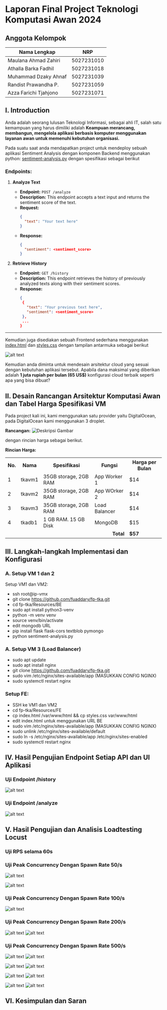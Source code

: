# Laporan Final Project Teknologi Komputasi Awan 2024

## Anggota Kelompok

| Nama Lengkap          | NRP        |
| --------------------- | ---------- |
| Maulana Ahmad Zahiri  | 5027231010 |
| Athalla Barka Fadhil  | 5027231018 |
| Muhammad Dzaky Ahnaf  | 5027231039 |
| Randist Prawandha P.  | 5027231059 |
| Azza Farichi Tjahjono | 5027231071 |

## I. Introduction

Anda adalah seorang lulusan Teknologi Informasi, sebagai ahli IT, salah satu kemampuan yang harus dimiliki adalah **Keampuan merancang, membangun, mengelola aplikasi berbasis komputer menggunakan layanan awan untuk memenuhi kebutuhan organisasi.**

Pada suatu saat anda mendapatkan project untuk mendeploy sebuah aplikasi Sentiment Analysis dengan komponen Backend menggunakan python: [sentiment-analysis.py](/Resources/BE/sentiment-analysis.py) dengan spesifikasi sebagai berikut

### Endpoints:

1. **Analyze Text**

   - **Endpoint:** `POST /analyze`
   - **Description:** This endpoint accepts a text input and returns the sentiment score of the text.
   - **Request:**
     ```json
     {
       "text": "Your text here"
     }
     ```
   - **Response:**
     ```json
     {
       "sentiment": <sentiment_score>
     }
     ```

2. **Retrieve History**
   - **Endpoint:** `GET /history`
   - **Description:** This endpoint retrieves the history of previously analyzed texts along with their sentiment scores.
   - **Response:**
     ```json
     {
      {
        "text": "Your previous text here",
        "sentiment": <sentiment_score>
      },
      ...
     }
     ```

---

Kemudian juga disediakan sebuah Frontend sederhana menggunakan [index.html](/Resources/FE/index.html) dan [styles.css](/Resources/FE/styles.css) dengan tampilan antarmuka sebagai berikut

![alt text](images/image-8.png)

Kemudian anda diminta untuk mendesain arsitektur cloud yang sesuai dengan kebutuhan aplikasi tersebut. Apabila dana maksimal yang diberikan adalah **1 juta rupiah per bulan (65 US$)**
konfigurasi cloud terbaik seperti apa yang bisa dibuat?

## II. Desain Rancangan Arsitektur Komputasi Awan dan Tabel Harga Spesifikasi VM

Pada project kali ini, kami menggunakan satu provider yaitu DigitalOcean, pada DigitalOcean kami menggunakan 3 droplet.

**Rancangan:**
![Deskripsi Gambar](./images/rancangan-arsitektur.png)

dengan rincian harga sebagai berikut.

**Rincian Harga:**

<table>
  <tr>
    <th>No.</th>
    <th>Nama</th>
    <th>Spesifikasi</th>
    <th>Fungsi</th>
    <th>Harga per Bulan</th>
  </tr>
  <tr>
    <td>1</td>
    <td>tkavm1</td>
    <td>35GB storage, 2GB RAM</td>
    <td>App Worker 1</td>
    <td>$14</td>
  </tr>
  <tr>
    <td>2</td>
    <td>tkavm2</td>
    <td>35GB storage, 2GB RAM</td>
    <td>App WOrker 2</td>
    <td>$14</td>
  </tr>
  <tr>
    <td>3</td>
    <td>tkavm3</td>
    <td>35GB storage, 2GB RAM</td>
    <td>Load Balancer</td>
    <td>$14</td>
  </tr>
  <tr>
    <td>4</td>
    <td>tkadb1</td>
    <td>1 GB RAM. 15 GB Disk</td>
    <td>MongoDB</td>
    <td>$15</td>
  </tr>
  <tr>
    <td colspan="4" style="text-align:right;"><strong>Total</strong></td>
    <td><strong>$57</strong></td>
  </tr>
</table>

## III. Langkah-langkah Implementasi dan Konfigurasi

### A. Setup VM 1 dan 2

Setup VM1 dan VM2:

- ssh root@ip-vmx
- git clone https://github.com/fuaddary/fp-tka.git
- cd fp-tka/Resources/BE
- sudo apt install python3-venv
- python -m venv venv
- source venv/bin/activate
- edit mongodb URL
- pip install flask flask-cors textblob pymongo
- python sentiment-analysis.py

### A. Setup VM 3 (Load Balancer)

- sudo apt update
- sudo apt install nginx
- git clone https://github.com/fuaddary/fp-tka.git
- sudo vim /etc/nginx/sites-available/app (MASUKKAN CONFIG NGINX)
- sudo systemctl restart nginx

### Setup FE:

- SSH ke VM1 dan VM2
- cd fp-tka/Resources/FE
- cp index.html /var/www/html && cp styles.css var/www/html
- edit index.html untuk menggunakan URL BE
- sudo vim /etc/nginx/sites-available/app (MASUKKAN CONFIG NGINX)
- sudo unlink /etc/nginx/sites-available/default
- sudo ln -s /etc/nginx/sites-available/app /etc/nginx/sites-enabled
- sudo systemctl restart nginx

## IV. Hasil Pengujian Endpoint Setiap API dan UI Aplikasi

### Uji Endpoint /history

![alt text](images/image-6.png)

### Uji Endpoint /analyze

![alt text](images/image-7.png)

## V. Hasil Pengujian dan Analisis Loadtesting Locust

### Uji RPS selama 60s

### Uji Peak Concurrency Dengan Spawn Rate 50/s

![alt text](images/image.png)

![alt text](images/image-1.png)

### Uji Peak Concurrency Dengan Spawn Rate 100/s

![alt text](images/image-15.png)

### Uji Peak Concurrency Dengan Spawn Rate 200/s

![alt text](images/image-2.png)
![alt text](images/image-3.png)

### Uji Peak Concurrency Dengan Spawn Rate 500/s

![alt text](images/image-4.png)
![alt text](images/image-5.png)

![alt text](images/image-10.png)
![alt text](images/image-9.png)

![alt text](images/image-12.png)
![alt text](images/image-11.png)

![alt text](images/image-13.png)
![alt text](images/image-14.png)

## VI. Kesimpulan dan Saran
